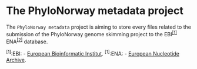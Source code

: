 # The PhyloNorway metadata project

The `PhyloNorway metadata` project is aiming to store every files related to the submission of the PhyloNorway genome skimming project to the EBI<sup>[[1]](#EBI)</sup> ENA<sup>[[2]](#ENA)</sup> database.

<a name="EBI"><sup>[1]</sup></a>:EBI: - [European Bioinformatic Institut](https://ebi.ac.uk).
<a name="ENA"><sup>[1]</sup></a>:ENA: - [European Nucleotide Archive](https://www.ebi.ac.uk/ena).
